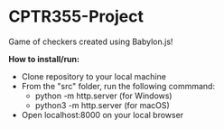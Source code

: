 # CPTR355-Project
Game of checkers created using Babylon.js!

**How to install/run:**

 - Clone repository to your local machine
 - From the "src" folder, run the following commmand:
	 - python -m http.server (for Windows)
	 - python3 -m http.server (for macOS)
 - Open localhost:8000 on your local browser
